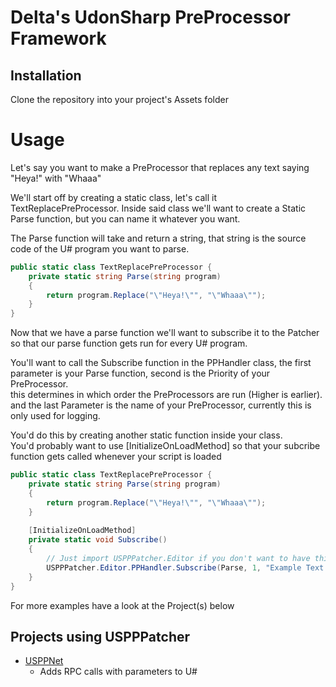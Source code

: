 ﻿# Delta's UdonSharp PreProcessor Framework

## Installation
Clone the repository into your project's Assets folder



# Usage
Let's say you want to make a PreProcessor that replaces any text saying "Heya!" with "Whaaa"

We'll start off by creating a static class, let's call it TextReplacePreProcessor.
Inside said class we'll want to create a Static Parse function, but you can name it whatever you want.

The Parse function will take and return a string, that string is the source code of the U# program you want to parse.

```c#
public static class TextReplacePreProcessor {
    private static string Parse(string program)
    { 
        return program.Replace("\"Heya!\"", "\"Whaaa\"");
    }
}
```

Now that we have a parse function we'll want to subscribe it to the Patcher so that our parse function gets run for every U# program.

You'll want to call the Subscribe function in the PPHandler class, the first parameter is your Parse function, second is the Priority of your PreProcessor. \
this determines in which order the PreProcessors are run (Higher is earlier). \
and the last Parameter is the name of your PreProcessor, currently this is only used for logging.

You'd do this by creating another static function inside your class. \
You'd probably want to use [InitializeOnLoadMethod] so that your subcribe function gets called whenever your script is loaded
```c#
public static class TextReplacePreProcessor {
    private static string Parse(string program)
    { 
        return program.Replace("\"Heya!\"", "\"Whaaa\"");
    }
    
    [InitializeOnLoadMethod]
    private static void Subscribe()
    {
        // Just import USPPPatcher.Editor if you don't want to have this be so long.
        USPPPatcher.Editor.PPHandler.Subscribe(Parse, 1, "Example Text Replacer");
    }
}
```

For more examples have a look at the Project(s) below

## Projects using USPPPatcher
- [USPPNet](https://github.com/DeltaNeverUsed/USPPNet)
  - Adds RPC calls with parameters to U#
